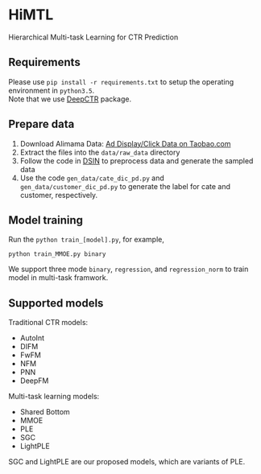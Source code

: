 # HiMTL
Hierarchical Multi-task Learning for CTR Prediction



## Requirements
Please use `pip install -r requirements.txt` to setup the operating environment in `python3.5`.  
Note that we use [DeepCTR](https://github.com/shenweichen/DeepCTR) package.

## Prepare data

1. Download Alimama Data: [Ad Display/Click Data on Taobao.com](https://tianchi.aliyun.com/dataset/dataDetail?dataId=56)
2. Extract the files into the `data/raw_data` directory
3. Follow the code in [DSIN](https://github.com/shenweichen/DSIN) to preprocess data and generate the sampled data
4. Use the code `gen_data/cate_dic_pd.py` and `gen_data/customer_dic_pd.py` to generate the label for cate and customer, respectively.

## Model training
Run the `python train_[model].py`, for example,

```
python train_MMOE.py binary
```

We support three mode `binary`, `regression`, and `regression_norm` to train model in multi-task framwork.

## Supported models

Traditional CTR models:

* AutoInt
* DIFM
* FwFM
* NFM
* PNN
* DeepFM

Multi-task learning models:

* Shared Bottom
* MMOE
* PLE
* SGC
* LightPLE

SGC and LightPLE are our proposed models, which are variants of PLE.
